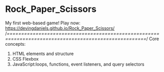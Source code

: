 # Rock_Paper_Scissors
My first web-based game! Play now: https://devingdaniels.github.io/Rock_Paper_Scissors/
/*======================================================================================================*/
Core concepts:
1) HTML elements and structure
2) CSS Flexbox
3) JavaScript:loops, functions, event listeners, and query selectors